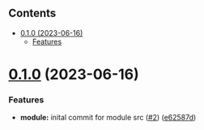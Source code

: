 <!-- START doctoc generated TOC please keep comment here to allow auto update -->
<!-- DON'T EDIT THIS SECTION, INSTEAD RE-RUN doctoc TO UPDATE -->
## Contents

- [0.1.0 (2023-06-16)](#010-2023-06-16)
    - [Features](#features)

<!-- END doctoc generated TOC please keep comment here to allow auto update -->

# [0.1.0](https://github.com/kloud-cnf/terraform-aws-remote-backend/compare/v0.0.0...v0.1.0) (2023-06-16)


### Features

* **module:** inital commit for module src ([#2](https://github.com/kloud-cnf/terraform-aws-remote-backend/issues/2)) ([e62587d](https://github.com/kloud-cnf/terraform-aws-remote-backend/commit/e62587da5b2036868236ba3442a7c450dc959be4))
